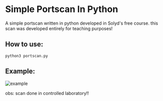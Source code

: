 # Simple Portscan In Python
A simple portscan written in python developed in Solyd's free course.
this scan was developed entirely for teaching purposes!

## How to use:
```
python3 portscan.py
```


## Example:
![example](https://user-images.githubusercontent.com/92656461/164893275-5dbde708-844e-4666-b79b-ec681d00f7dc.jpg)

obs: scan done in controlled laboratory!!
